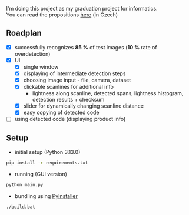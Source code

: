 I'm doing this project as my graduation project for informatics.  
You can read the propositions [here](https://github.com/Michal-Martinek/BarcodeReader/blob/main/BarcodeReader-propositions.md) (in Czech)

## Roadplan
- [x] successfully recognizes **85 %** of test images (**10 %** rate of overdetection)
- [x] UI
  - [x] single window
  - [x] displaying of intermediate detection steps
  - [x] choosing image input - file, camera, dataset
  - [x] clickable scanlines for additional info
    - lightness along scanline, detected spans, lightness histogram, detection results + checksum
  - [x] slider for dynamically changing scanline distance
  - [x] easy copying of detected code
- [ ] using detected code (displaying product info)

## Setup
- initial setup (Python 3.13.0)
```sh
pip install -r requirements.txt
```
- running (GUI version)
```sh
python main.py
```
- bundling using [PyInstaller](https://pyinstaller.org/en/stable/)
```sh
./build.bat
```
